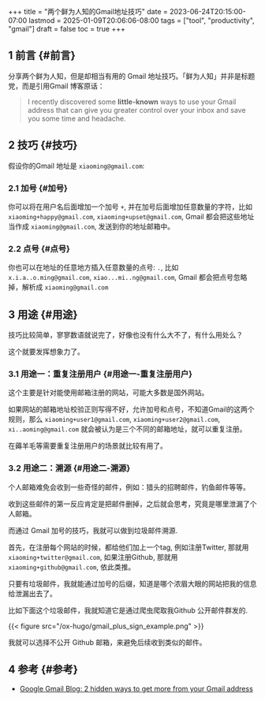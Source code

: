 +++
title = "两个鲜为人知的Gmail地址技巧"
date = 2023-06-24T20:15:00-07:00
lastmod = 2025-01-09T20:06:06-08:00
tags = ["tool", "productivity", "gmail"]
draft = false
toc = true
+++

## <span class="section-num">1</span> 前言 {#前言}

分享两个鲜为人知，但是却相当有用的 Gmail 地址技巧。「鲜为人知」并非是标题党，而是引用Gmail 博客原话： <br/>

> I recently discovered some ****little-known**** ways to use your Gmail address that can give you greater control over your inbox and save you some time and headache. <br/>


## <span class="section-num">2</span> 技巧 {#技巧}

假设你的Gmail 地址是 `xiaoming@gmail.com`: <br/>


### <span class="section-num">2.1</span> 加号 {#加号}

你可以将在用户名后面增加一个加号 `+`, 并在加号后面增加任意数量的字符，比如 `xiaoming+happy@gmail.com`, `xiaoming+upset@gmail.com`, Gmail 都会把这些地址当作成 `xiaoming@gmail.com`, 发送到你的地址邮箱中。 <br/>


### <span class="section-num">2.2</span> 点号 {#点号}

你也可以在地址的任意地方插入任意数量的点号: `.`, 比如 `x.i.a..o.ming@gmail.com`, `xiao...mi..ng@gmail.com`, Gmail 都会把点号忽略掉，解析成 `xiaoming@gmail.com` <br/>


## <span class="section-num">3</span> 用途 {#用途}

技巧比较简单，寥寥数语就说完了，好像也没有什么大不了，有什么用处么？ <br/>

这个就要发挥想象力了。 <br/>


### <span class="section-num">3.1</span> 用途一：重复注册用户 {#用途一-重复注册用户}

这个主要是针对能使用邮箱注册的网站，可能大多数是国外网站。 <br/>

如果网站的邮箱地址校验正则写得不好，允许加号和点号，不知道Gmail的这两个规则，那么 `xiaoming+user1@gmail.com`, `xiaoming+user2@gmail.com`, `xi..aoming@gmail.com` 就会被认为是三个不同的邮箱地址，就可以重复注册。 <br/>

在薅羊毛等需要重复注册用户的场景就比较有用了。 <br/>


### <span class="section-num">3.2</span> 用途二：溯源 {#用途二-溯源}

个人邮箱难免会收到一些奇怪的邮件，例如：猎头的招聘邮件，钓鱼邮件等等。 <br/>

收到这些邮件的第一反应肯定是把邮件删掉，之后就会思考，究竟是哪里泄漏了个人邮箱。 <br/>

而通过 Gmail 加号的技巧，我就可以做到垃圾邮件溯源. <br/>

首先，在注册每个网站的时候，都给他们加上一个tag, 例如注册Twitter, 那就用 `xiaoming+twitter@gmail.com`, 如果注册Github, 那就用 `xiaoming+github@gmail.com`, 依此类推。 <br/>

只要有垃圾邮件，我就能通过加号的后缀，知道是哪个浓眉大眼的网站把我的信息给泄漏出去了。 <br/>

比如下面这个垃圾邮件，我就知道它是通过爬虫爬取我Github 公开邮件群发的. <br/>

{{< figure src="/ox-hugo/gmail_plus_sign_example.png" >}} <br/>

我就可以选择不公开 Github 邮箱，来避免后续收到类似的邮件。 <br/>


## <span class="section-num">4</span> 参考 {#参考}

-   [Google Gmail Blog: 2 hidden ways to get more from your Gmail address](https://gmail.googleblog.com/2008/03/2-hidden-ways-to-get-more-from-your.html) <br/>

